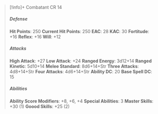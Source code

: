 > [!info]+ Combatant CR 14
> ##### Defense
> **Hit Points**: 250
> **Current Hit Points**: 250
> **EAC**: 28
> **KAC**: 30
> **Fortitude**: +16
> **Reflex**: +16
> **Will**: +12
> ##### Attacks
> **High Attack**: +27
> **Low Attack**: +24
> **Ranged Energy**: 3d12+14
> **Ranged Kinetic**: 5d10+14
> **Melee Standard**: 8d6+14+Str
> **Three Attacks**: 4d8+14+Str
> **Four Attacks**: 4d6+14+Str
> **Ability DC**: 20
> **Base Spell DC**: 15
> ##### Abilities
> **Ability Score Modifiers**: +8, +6, +4
> **Special Abilities**: 3
> **Master Skills**: +30 (1)
> **Goood Skills**: +25 (2)
